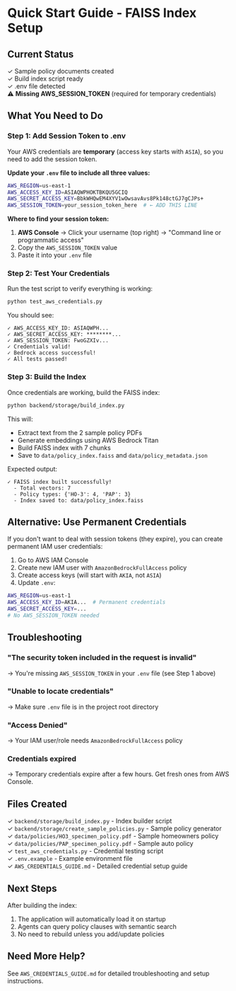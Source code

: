 # Quick Start Guide - FAISS Index Setup

## Current Status

✓ Sample policy documents created  
✓ Build index script ready  
✓ .env file detected  
⚠ **Missing AWS_SESSION_TOKEN** (required for temporary credentials)

## What You Need to Do

### Step 1: Add Session Token to .env

Your AWS credentials are **temporary** (access key starts with `ASIA`), so you need to add the session token.

**Update your `.env` file to include all three values:**

```bash
AWS_REGION=us-east-1
AWS_ACCESS_KEY_ID=ASIAQWPHOKTBKQU5GCIQ
AWS_SECRET_ACCESS_KEY=BbkWHQwEM4XYV1wOwsavAvs8Pk148ctGJ7gCJPs+
AWS_SESSION_TOKEN=your_session_token_here  # ← ADD THIS LINE
```

**Where to find your session token:**

1. **AWS Console** → Click your username (top right) → "Command line or programmatic access"
2. Copy the `AWS_SESSION_TOKEN` value
3. Paste it into your `.env` file

### Step 2: Test Your Credentials

Run the test script to verify everything is working:

```bash
python test_aws_credentials.py
```

You should see:
```
✓ AWS_ACCESS_KEY_ID: ASIAQWPH...
✓ AWS_SECRET_ACCESS_KEY: ********...
✓ AWS_SESSION_TOKEN: FwoGZXIv...
✓ Credentials valid!
✓ Bedrock access successful!
✓ All tests passed!
```

### Step 3: Build the Index

Once credentials are working, build the FAISS index:

```bash
python backend/storage/build_index.py
```

This will:
- Extract text from the 2 sample policy PDFs
- Generate embeddings using AWS Bedrock Titan
- Build FAISS index with 7 chunks
- Save to `data/policy_index.faiss` and `data/policy_metadata.json`

Expected output:
```
✓ FAISS index built successfully!
  - Total vectors: 7
  - Policy types: {'HO-3': 4, 'PAP': 3}
  - Index saved to: data/policy_index.faiss
```

## Alternative: Use Permanent Credentials

If you don't want to deal with session tokens (they expire), you can create permanent IAM user credentials:

1. Go to AWS IAM Console
2. Create new IAM user with `AmazonBedrockFullAccess` policy
3. Create access keys (will start with `AKIA`, not `ASIA`)
4. Update `.env`:

```bash
AWS_REGION=us-east-1
AWS_ACCESS_KEY_ID=AKIA...  # Permanent credentials
AWS_SECRET_ACCESS_KEY=...
# No AWS_SESSION_TOKEN needed
```

## Troubleshooting

### "The security token included in the request is invalid"

→ You're missing `AWS_SESSION_TOKEN` in your `.env` file (see Step 1 above)

### "Unable to locate credentials"

→ Make sure `.env` file is in the project root directory

### "Access Denied"

→ Your IAM user/role needs `AmazonBedrockFullAccess` policy

### Credentials expired

→ Temporary credentials expire after a few hours. Get fresh ones from AWS Console.

## Files Created

✓ `backend/storage/build_index.py` - Index builder script  
✓ `backend/storage/create_sample_policies.py` - Sample policy generator  
✓ `data/policies/HO3_specimen_policy.pdf` - Sample homeowners policy  
✓ `data/policies/PAP_specimen_policy.pdf` - Sample auto policy  
✓ `test_aws_credentials.py` - Credential testing script  
✓ `.env.example` - Example environment file  
✓ `AWS_CREDENTIALS_GUIDE.md` - Detailed credential setup guide  

## Next Steps

After building the index:

1. The application will automatically load it on startup
2. Agents can query policy clauses with semantic search
3. No need to rebuild unless you add/update policies

## Need More Help?

See `AWS_CREDENTIALS_GUIDE.md` for detailed troubleshooting and setup instructions.
